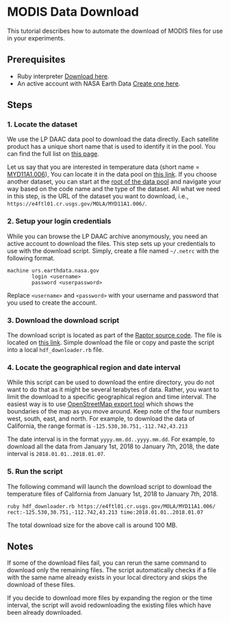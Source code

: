 # MODIS Data Download

This tutorial describes how to automate the download of MODIS files for use in your experiments.

## Prerequisites

* Ruby interpreter [Download here](https://www.ruby-lang.org/en/).
* An active account with NASA Earth Data [Create one here](https://urs.earthdata.nasa.gov/users/new).

## Steps

### 1. Locate the dataset

We use the LP DAAC data pool to download the data directly.
Each satellite product has a unique short name that is used to identify it in the pool.
You can find the full list on [this page](https://lpdaac.usgs.gov/product_search/?collections=Combined+MODIS&collections=Terra+MODIS&collections=Aqua+MODIS&status=Operational&view=list).

Let us say that you are interested in temperature data (short name = [MYD11A1.006](https://lpdaac.usgs.gov/products/myd11a1v006/)),
You can locate it in the data pool on [this link](https://e4ftl01.cr.usgs.gov/MOLA/MYD11A1.006/).
If you choose another dataset, you can start at the [root of the data pool](https://lpdaac.usgs.gov/tools/data-pool/) and navigate
your way based on the code name and the type of the dataset.
All what we need in this step, is the URL of the dataset you want to download, i.e., `https://e4ftl01.cr.usgs.gov/MOLA/MYD11A1.006/`.

### 2. Setup your login credentials

While you can browse the LP DAAC archive anonymously, you need an active account to download the files.
This step sets up your credentials to use with the download script.
Simply, create a file named `~/.netrc` with the following format.

```text
machine urs.earthdata.nasa.gov
        login <username>
        password <userpassword>
```
Replace `<username>` and `<password>` with your username and password that you used
to create the account.

### 3. Download the download script

The download script is located as part of the [Raptor source code](https://bitbucket.org/eldawy/beast/src/master/raptor/).
The file is located on [this link](https://bitbucket.org/eldawy/beast/raw/0340c21e07fd51be2df747365915a98310001588/raptor/src/main/ruby/hdf_downloader.rb).
Simple download the file or copy and paste the script into a local `hdf_downloader.rb` file.

### 4. Locate the geographical region and date interval

While this script can be used to download the entire directory, you do not want to do that
as it might be several terabytes of data. Rather, you want to limit the download to a specific
geographical region and time interval. The easiest way is to use
[OpenStreetMap export tool](https://www.openstreetmap.org/export#map=7/36.743/-120.536)
which shows the boundaries of the map as you move around.
Keep note of the four numbers west, south, east, and north.
For example, to download the data of California, the range format is
`-125.530,30.751,-112.742,43.213`

The date interval is in the format `yyyy.mm.dd..yyyy.mm.dd`.
For example, to download all the data from January 1st, 2018 to
January 7th, 2018, the date interval is `2018.01.01..2018.01.07`.

### 5. Run the script

The following command will launch the download script to download the temperature
files of California from January 1st, 2018 to January 7th, 2018.

    ruby hdf_downloader.rb https://e4ftl01.cr.usgs.gov/MOLA/MYD11A1.006/ rect:-125.530,30.751,-112.742,43.213 time:2018.01.01..2018.01.07
    
The total download size for the above call is around 100 MB.

## Notes
If some of the download files fail, you can rerun the same command to download only the remaining files.
The script automatically checks if a file with the same name already exists in your local directory and
skips the download of these files.

If you decide to download more files by expanding the region or the time interval,
the script will avoid redownloading the existing files which have been
already downloaded.